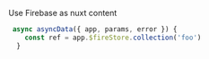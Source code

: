 Use Firebase as nuxt content
```js
 async asyncData({ app, params, error }) {
    const ref = app.$fireStore.collection('foo')
  }
```
